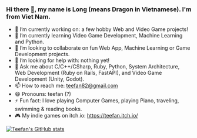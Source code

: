 ### Hi there 👋, my name is Long (means Dragon in Vietnamese). I'm from Viet Nam.

- 🔭 I’m currently working on: a few hobby Web and Video Game projects!
- 🌱 I’m currently learning Video Game Development, Machine Learning and Python.
- 👯 I’m looking to collaborate on fun Web App, Machine Learning or Game Development projects.
- 🤔 I’m looking for help with: nothing yet!
- 💬 Ask me about C/C++/CSharp, Ruby, Python, System Architecture, Web Development (Ruby on Rails, FastAPI), and Video Game Development (Unity, Godot).
- 📫 How to reach me: teefan82@gmail.com
- 😄 Pronouns: teefan (?)
- ⚡ Fun fact: I love playing Computer Games, playing Piano, traveling, swimming & reading books.
- 🎮 My indie games on itch.io: https://teefan.itch.io/

[![Teefan's GitHub stats](https://github-readme-stats.vercel.app/api?username=teefan)](https://github.com/teefan/github-readme-stats)

